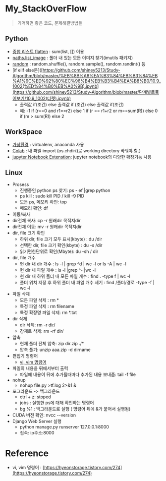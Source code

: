 # My_StackOverFlow

> 기억하면 좋은 코드, 문제해결방법들 
>
## Python
- [중첩 리스트 flatten](https://github.com/shiney5213/My_StackOverFlow/blob/master/1.%20python-list_flatten.ipynb) :  sum(list, [])  이용
- [paths.list_image](https://github.com/shiney5213/My_StackOverFlow/blob/master/2.%20python-fine_imga_in_dir.ipynb) : 폴더 내 있는 모든 이미지 찾기(imutils 패키지)
- [random](https://github.com/shiney5213/My_StackOverFlow/blob/master/3.%20python-list_random_shuffle_.ipynb) : random.shuffle(), random.sample(), random.randint() 등
- [if elif else문]([https://github.com/shiney5213/Study-Algorithm/blob/master/%EB%8B%A8%EA%B3%84%EB%B3%84%EB%A1%9C%ED%92%80%EC%96%B4%EB%B3%B4%EA%B8%B0/10.9_1002(%ED%84%B0%EB%A0%9B).ipynb](https://github.com/shiney5213/Study-Algorithm/blob/master/단계별로풀어보기/10.9_1002(터렛).ipynb)
  - 출력값 if(조건) else 출력값 if (조건) else 출력값 if(조건)
  - 예: -1 if (r==0 and r1==r2) else 1 if (r == r1+r2 or m==sum(R)) else 0 if (m > sum(R)) else 2



## WorkSpace
- [가상환경](https://github.com/shiney5213/My_StackOverFlow/blob/master/WorkSpace/1.virtualenv.md) : virtualenv, anaconda 사용
- [Colab](https://github.com/shiney5213/My_StackOverFlow/blob/master/WorkSpace/2.google_colab_import.md) : 내 파일 import (os.chdir()로 working directory 바꿔야 함.)
- [jupyter Notebook Extenstion](https://github.com/shiney5213/My_StackOverFlow/blob/master/WorkSpace/3.jupyter_notebook_extension.md): jupyter notebook의 다양한 확장기능 사용



## Linux
- Prosess
	- 진행중인 python ps 찾기: ps - ef |grep python
	- ps  kill : sudo kill PID / kill -9 PID
	- 모든 ps, 메모리 확인: top
	- 메모리 확인: df
-  이동/복사
  - dir전체 복사: cp -r 원래dir 목적지dir
  - dir전체 이동: mv -r 원래dir 목적지dir
- dir, file 크기 확인
	- 하위 dir, file 크기 모두 표시(kbyte) : du /dir
	- 선택한 dir, file 크기 확인(kbyte) : du -s /dir
	- 읽기편한단위로 확인(Mbyte): du -sh / dir
- dir, file 개수
	- 현 dir 내 dir 개수 : ls -l | grep ^d | wc -l      or        ls -A | wc -l     
	- 현 dir 내 파일 개수 : ls -l |grep ^- |wc -l    
	- 현 dir 내 하위 폴더 내 모든 파일 개수 : find . -type f | wc -l
	-   폴더 위치 지정 후 하위 폴더 내  파일 개수 세기 : find /폴더/경로 -type -f | wc -l
- 파일 삭제
	- 모든 파일 삭제 : rm \*
	- 특정 파일 삭제 :  rm filename
	- 특정 확장명 파일 삭제: rm \*.txt
- dir 삭제
	- dir 삭제: rm -r dir/
	- 강제로 삭제: rm -rf dir/
- 압축
	- 현재 폴더 전체 압축: zip dir.zip ./\*
	- 압축 풀기: unzip aaa.zip -d dirname
- 편집기 명령어
  - [vi, vim 명령어](https://hyeonstorage.tistory.com/274)
- 파일의 내용을 뒤에서부터 출력
  - 파일에 내용이 뒤에 추가될때마다 추가된 내용 보내줌: tail -f file
- nohup 
  - nohup file.py >tf.log  2>&1 &
- 포그라운드 -> 백그라운드
  - ctrl + z: stoped
  - jobs : 실행한 ps에 대해 확인하는 명령어
  - bg %1 : 백그라운드로 실행 ( 명령어 뒤에 &가 붙어서 실행됨)
- CUDA 버전 확인: nvcc --version
- Django Web Server 실행
  - python manage.py runserver  127.0.0.1:8000
  - 접속: ip주소:8000



# Reference

- vi, vim 명령어 : [https://hyeonstorage.tistory.com/274](https://hyeonstorage.tistory.com/274)

